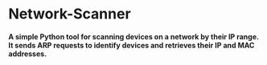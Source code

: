 # Network-Scanner
#### A simple Python tool for scanning devices on a network by their IP range. It sends ARP requests to identify devices and retrieves their IP and MAC addresses.
